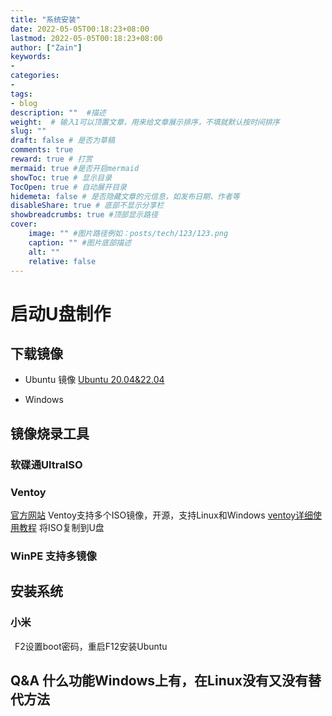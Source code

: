 ```yaml
---
title: "系统安装"
date: 2022-05-05T00:18:23+08:00
lastmod: 2022-05-05T00:18:23+08:00
author: ["Zain"]
keywords: 
- 
categories: 
- 
tags: 
- blog
description: ""  #描述
weight:  # 输入1可以顶置文章，用来给文章展示排序，不填就默认按时间排序
slug: ""
draft: false # 是否为草稿
comments: true
reward: true # 打赏
mermaid: true #是否开启mermaid
showToc: true # 显示目录
TocOpen: true # 自动展开目录
hidemeta: false # 是否隐藏文章的元信息，如发布日期、作者等
disableShare: true # 底部不显示分享栏
showbreadcrumbs: true #顶部显示路径
cover:
    image: "" #图片路径例如：posts/tech/123/123.png
    caption: "" #图片底部描述
    alt: ""
    relative: false
---
```


# 启动U盘制作

## 下载镜像

- Ubuntu 镜像
[Ubuntu 20.04&22.04](https://releases.ubuntu.com/)

- Windows

## 镜像烧录工具

### 软碟通UltraISO

### Ventoy
[官方网站](https://www.ventoy.net/cn/index.html)
Ventoy支持多个ISO镜像，开源，支持Linux和Windows
[ventoy详细使用教程](https://m.somode.com/softjc/18183.html)
将ISO复制到U盘



### WinPE 支持多镜像


## 安装系统
### 小米
&ensp;F2设置boot密码，重启F12安装Ubuntu



## Q&A 什么功能Windows上有，在Linux没有又没有替代方法







